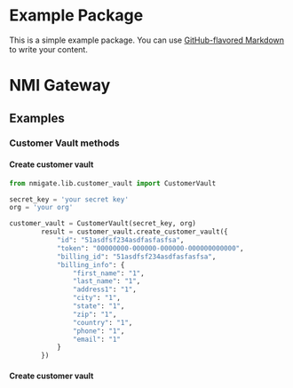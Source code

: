 # Example Package

This is a simple example package. You can use
[GitHub-flavored Markdown](https://guides.github.com/features/mastering-markdown/)
to write your content.


# NMI Gateway 

## Examples 


### Customer Vault methods

#### Create customer vault
```python
from nmigate.lib.customer_vault import CustomerVault

secret_key = 'your secret key'
org = 'your org'

customer_vault = CustomerVault(secret_key, org)
        result = customer_vault.create_customer_vault({
            "id": "51asdfsf234asdfasfasfsa", 
            "token": "00000000-000000-000000-000000000000", 
            "billing_id": "51asdfsf234asdfasfasfsa", 
            "billing_info": {
                "first_name": "1", 
                "last_name": "1", 
                "address1": "1", 
                "city": "1", 
                "state": "1", 
                "zip": "1", 
                "country": "1", 
                "phone": "1", 
                "email": "1"
            }
        })
```

#### Create customer vault